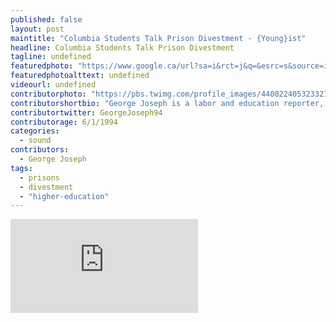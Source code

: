 ```yaml
---
published: false
layout: post
maintitle: "Columbia Students Talk Prison Divestment - {Young}ist"
headline: Columbia Students Talk Prison Divestment
tagline: undefined
featuredphoto: "https://www.google.ca/url?sa=i&rct=j&q=&esrc=s&source=images&cd=&docid=lh-X39noW4CCqM&tbnid=NCgxkuyGsw5bMM:&ved=0CAUQjRw&url=http%3A%2F%2Fwww.facebook.com%2Fcolumbiaprisondivest&ei=2YVOU7ntH4Wi2gXM14H4CA&bvm=bv.64764171,d.b2I&psig=AFQjCNFUaRMho2U05fB8f-wDnPvQ-4Z6qA&ust=1397741398956890"
featuredphotoalttext: undefined
videourl: undefined
contributorphoto: "https://pbs.twimg.com/profile_images/440022405323321344/RotDF4PL.jpeg"
contributorshortbio: "George Joseph is a labor and education reporter, who looks to The Wire and Toblerones for daily inspiration."
contributortwitter: GeorgeJoseph94
contributorage: 6/1/1994
categories: 
  - sound
contributors: 
  - George Joseph
tags: 
  - prisons
  - divestment
  - "higher-education"
---
```


<iframe scrolling="no" frameborder="no" src="https://w.soundcloud.com/player/?url=https%3A//api.soundcloud.com/tracks/143890750&amp;auto_play=false&amp;hide_related=false&amp;visual=true"></iframe>
